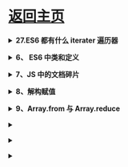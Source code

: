 # [返回主页](../../README.md)

<b><details><summary>27.ES6 都有什么 iterater 遍历器</summary></b>

</details>

<b><details><summary>6、 ES6 中类和定义</summary></b>

</details>

<b><details><summary>7、JS 中的文档碎片</summary></b>

</details>

<b><details><summary>8、解构赋值</summary></b>

</details>

<b><details><summary>9、Array.from 与 Array.reduce</summary></b>

</details>

<b><details><summary></summary></b>

</details>

<b><details><summary></summary></b>

</details>

<b><details><summary></summary></b>

</details>